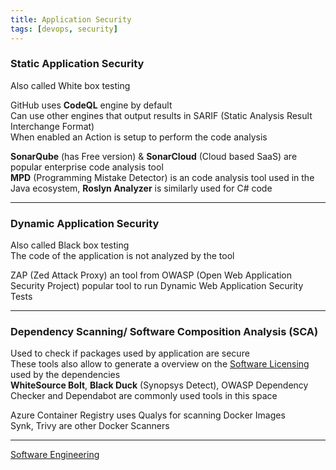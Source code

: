 ```yaml
---
title: Application Security
tags: [devops, security]
---
```


### Static Application Security

Also called White box testing

GitHub uses **CodeQL** engine by default  
Can use other engines that output results in SARIF (Static Analysis Result Interchange Format)  
When enabled an Action is setup to perform the code analysis

**SonarQube** (has Free version) & **SonarCloud** (Cloud based SaaS) are popular enterprise code analysis tool  
**MPD** (Programming Mistake Detector) is an code analysis tool used in the Java ecosystem, **Roslyn Analyzer** is similarly used for C# code

---

### Dynamic Application Security

Also called Black box testing  
The code of the application is not analyzed by the tool

ZAP (Zed Attack Proxy) an tool from OWASP (Open Web Application Security Project) popular tool to run Dynamic Web Application Security Tests

---

### Dependency Scanning/ Software Composition Analysis (SCA)

Used to check if packages used by application are secure  
These tools also allow to generate a overview on the [Software Licensing](Software%20Licensing.md) used by the dependencies  
**WhiteSource Bolt**, **Black Duck** (Synopsys Detect), OWASP Dependency Checker and Dependabot are commonly used tools in this space

Azure Container Registry uses Qualys for scanning Docker Images  
Synk, Trivy are other Docker Scanners

---

[Software Engineering](../Software%20Engineering.md)
